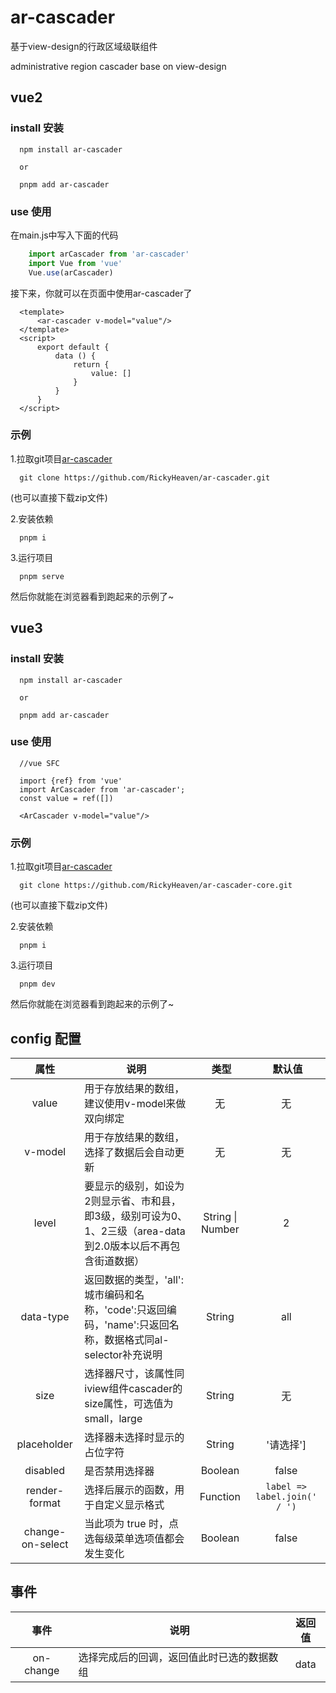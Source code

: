 # ar-cascader
基于view-design的行政区域级联组件

administrative region cascader base on view-design

## vue2
### install 安装
  ```
    npm install ar-cascader
    
    or
    
    pnpm add ar-cascader
  ```
### use 使用
在main.js中写入下面的代码
  ```javascript
      import arCascader from 'ar-cascader'
      import Vue from 'vue'
      Vue.use(arCascader)
  ```
接下来，你就可以在页面中使用ar-cascader了
  ```vue
    <template>
        <ar-cascader v-model="value"/>
    </template>
    <script>
        export default {
            data () {
                return {
                    value: []
                }
            }
        }
    </script>
  ```

### 示例
1.拉取git项目[ar-cascader](https://github.com/RickyHeaven/ar-cascader)
  ```
    git clone https://github.com/RickyHeaven/ar-cascader.git
  ```
(也可以直接下载zip文件)

2.安装依赖
  ```
    pnpm i
  ```

3.运行项目
  ```
    pnpm serve
  ```

然后你就能在浏览器看到跑起来的示例了~

## vue3

### install 安装
  ```
    npm install ar-cascader
    
    or
    
    pnpm add ar-cascader
  ```
### use 使用

  ```
    //vue SFC
    
    import {ref} from 'vue'
    import ArCascader from 'ar-cascader';
    const value = ref([])
  
    <ArCascader v-model="value"/>
  ```

### 示例
1.拉取git项目[ar-cascader](https://github.com/RickyHeaven/ar-cascader-core)
  ```
    git clone https://github.com/RickyHeaven/ar-cascader-core.git
  ```
(也可以直接下载zip文件)

2.安装依赖
  ```
    pnpm i
  ```

3.运行项目
  ```
    pnpm dev
  ```

然后你就能在浏览器看到跑起来的示例了~

## config 配置
属性  |  说明  |  类型  |  默认值
:-------: | -------  |  :-------:  |  :-------:
value|用于存放结果的数组，建议使用v-model来做双向绑定|无|无
v-model|用于存放结果的数组，选择了数据后会自动更新|无|无
level|要显示的级别，如设为2则显示省、市和县，即3级，级别可设为0、1、2三级（area-data到2.0版本以后不再包含街道数据）|String &#124; Number|2
data-type|返回数据的类型，'all':城市编码和名称，'code':只返回编码，'name':只返回名称，数据格式同al-selector补充说明|String|all
size|选择器尺寸，该属性同iview组件cascader的size属性，可选值为small，large|String|无
placeholder|选择器未选择时显示的占位字符|String|'请选择']
disabled|是否禁用选择器|Boolean|false
render-format|选择后展示的函数，用于自定义显示格式|Function|``label => label.join(' / ')``
change-on-select|当此项为 true 时，点选每级菜单选项值都会发生变化|Boolean|false
## 事件
事件  |  说明  |  返回值
:-------: | -------  |  :-------:
on-change|选择完成后的回调，返回值此时已选的数据数组|data
